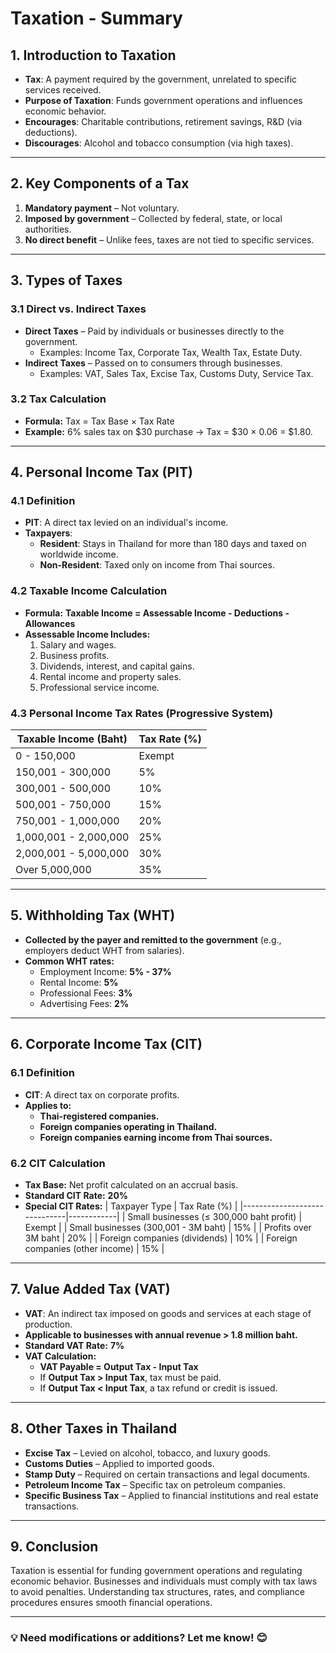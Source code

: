 # Taxation - Summary

## 1. Introduction to Taxation
- **Tax**: A payment required by the government, unrelated to specific services received.
- **Purpose of Taxation**: Funds government operations and influences economic behavior.
- **Encourages**: Charitable contributions, retirement savings, R&D (via deductions).
- **Discourages**: Alcohol and tobacco consumption (via high taxes).

---

## 2. Key Components of a Tax
1. **Mandatory payment** – Not voluntary.
2. **Imposed by government** – Collected by federal, state, or local authorities.
3. **No direct benefit** – Unlike fees, taxes are not tied to specific services.

---

## 3. Types of Taxes
### 3.1 Direct vs. Indirect Taxes
- **Direct Taxes** – Paid by individuals or businesses directly to the government.
  - Examples: Income Tax, Corporate Tax, Wealth Tax, Estate Duty.
- **Indirect Taxes** – Passed on to consumers through businesses.
  - Examples: VAT, Sales Tax, Excise Tax, Customs Duty, Service Tax.

### 3.2 Tax Calculation
- **Formula:** Tax = Tax Base × Tax Rate
- **Example:** 6% sales tax on $30 purchase → Tax = $30 × 0.06 = $1.80.

---

## 4. Personal Income Tax (PIT)
### 4.1 Definition
- **PIT**: A direct tax levied on an individual's income.
- **Taxpayers**:
  - **Resident**: Stays in Thailand for more than 180 days and taxed on worldwide income.
  - **Non-Resident**: Taxed only on income from Thai sources.

### 4.2 Taxable Income Calculation
- **Formula:** **Taxable Income = Assessable Income - Deductions - Allowances**
- **Assessable Income Includes:**
  1. Salary and wages.
  2. Business profits.
  3. Dividends, interest, and capital gains.
  4. Rental income and property sales.
  5. Professional service income.

### 4.3 Personal Income Tax Rates (Progressive System)
| Taxable Income (Baht) | Tax Rate (%) |
|----------------------|------------|
| 0 - 150,000        | Exempt     |
| 150,001 - 300,000  | 5%         |
| 300,001 - 500,000  | 10%        |
| 500,001 - 750,000  | 15%        |
| 750,001 - 1,000,000 | 20%        |
| 1,000,001 - 2,000,000 | 25%        |
| 2,000,001 - 5,000,000 | 30%        |
| Over 5,000,000     | 35%        |

---

## 5. Withholding Tax (WHT)
- **Collected by the payer and remitted to the government** (e.g., employers deduct WHT from salaries).
- **Common WHT rates:**
  - Employment Income: **5% - 37%**
  - Rental Income: **5%**
  - Professional Fees: **3%**
  - Advertising Fees: **2%**

---

## 6. Corporate Income Tax (CIT)
### 6.1 Definition
- **CIT**: A direct tax on corporate profits.
- **Applies to:**
  - **Thai-registered companies.**
  - **Foreign companies operating in Thailand.**
  - **Foreign companies earning income from Thai sources.**

### 6.2 CIT Calculation
- **Tax Base:** Net profit calculated on an accrual basis.
- **Standard CIT Rate:** **20%**
- **Special CIT Rates:**
  | Taxpayer Type | Tax Rate (%) |
  |------------------------------|------------|
  | Small businesses (≤ 300,000 baht profit) | Exempt |
  | Small businesses (300,001 - 3M baht) | 15% |
  | Profits over 3M baht | 20% |
  | Foreign companies (dividends) | 10% |
  | Foreign companies (other income) | 15% |

---

## 7. Value Added Tax (VAT)
- **VAT**: An indirect tax imposed on goods and services at each stage of production.
- **Applicable to businesses with annual revenue > 1.8 million baht.**
- **Standard VAT Rate:** **7%**
- **VAT Calculation:**
  - **VAT Payable = Output Tax - Input Tax**
  - If **Output Tax > Input Tax**, tax must be paid.
  - If **Output Tax < Input Tax**, a tax refund or credit is issued.

---

## 8. Other Taxes in Thailand
- **Excise Tax** – Levied on alcohol, tobacco, and luxury goods.
- **Customs Duties** – Applied to imported goods.
- **Stamp Duty** – Required on certain transactions and legal documents.
- **Petroleum Income Tax** – Specific tax on petroleum companies.
- **Specific Business Tax** – Applied to financial institutions and real estate transactions.

---

## 9. Conclusion
Taxation is essential for funding government operations and regulating economic behavior. Businesses and individuals must comply with tax laws to avoid penalties. Understanding tax structures, rates, and compliance procedures ensures smooth financial operations.

---

### 💡 Need modifications or additions? Let me know! 😊

